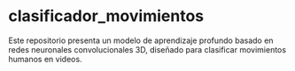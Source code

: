 # clasificador_movimientos
Este repositorio presenta un modelo de aprendizaje profundo basado en redes neuronales convolucionales 3D, diseñado para clasificar movimientos humanos en videos. 
